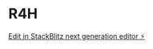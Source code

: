 # R4H

[Edit in StackBlitz next generation editor ⚡️](https://stackblitz.com/~/github.com/mouath92/R4H)